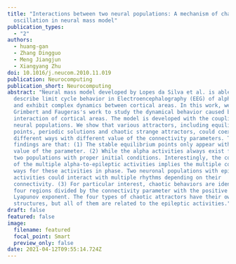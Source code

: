 ```yaml
---
title: "Interactions between two neural populations: A mechanism of chaos and
  oscillation in neural mass model"
publication_types:
  - "2"
authors:
  - huang-gan
  - Zhang Dingguo
  - Meng Jiangjun
  - Xiangyang Zhu
doi: 10.1016/j.neucom.2010.11.019
publication: Neurocomputing
publication_short: Neurocomputing
abstract: "Neural mass model developed by Lopes da Silva et al. is able to
  describe limit cycle behavior in Electroencephalography (EEG) of alpha rhythm
  and exhibit complex dynamics between cortical areas. In this work, we extend
  Grimbert and Faugeras's work to study the dynamical behavior caused by
  interaction of cortical areas. The model is developed with the coupling of two
  neural populations. We show that various attractors, including equilibrium
  points, periodic solutions and chaotic strange attractors, could coexist in
  different ways with different value of the connectivity parameters. The main
  findings are that: (1) The stable equilibrium points only appear with a small
  value of the parameter. (2) While the alpha activities always exist for both
  two populations with proper initial conditions. Interestingly, the coexistence
  of the multiple alpha-to-epileptic activities implies the multiple coupling
  ways for these activities in phase. Two neuronal populations with epileptic
  activities could interact with multiple rhythms depending on their
  connectivity. (3) For particular interest, chaotic behaviors are identified in
  four regions divided by the connectivity parameter with the positive maximal
  Lyapunov exponent. The four types of chaotic attractors have their own
  structures, but all of them are related to the epileptic activities."
draft: false
featured: false
image:
  filename: featured
  focal_point: Smart
  preview_only: false
date: 2021-04-12T09:55:14.724Z
---
```

